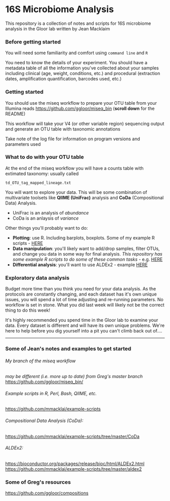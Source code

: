 # 16S Microbiome Analysis
This repository is a collection of notes and scripts for 16S microbiome analysis in the Gloor lab written by Jean Macklaim

### Before getting started
You will need some familiarity and comfort using `command line` and `R`

You need to know the details of your experiment. You should have a metadata table of all the information you've collected about your samples including clinical (age, weight, conditions, etc.) and procedural (extraction dates, amplification quantification, barcodes used, etc.)

### Getting started
You should use the miseq workflow to prepare your OTU table from your Illumina reads
https://github.com/ggloor/miseq_bin (**scroll down** for the README)

This workflow will take your V4 (or other variable region) sequencing output and generate an OTU table with taxonomic annotations

Take note of the log file for information on program versions and parameters used

### What to do with your OTU table

At the end of the miseq workflow you will have a counts table with extimated taxonomy: usually called 
```
td_OTU_tag_mapped_lineage.txt
```

You will want to explore your data. This will be some combination of multivariate toolsets like **QIIME (UniFrac)** analysis and **CoDa** (Compositional Data) Analysis.
- UniFrac is an analysis of *abundance*
- CoDa is an anlaysis of *variance*

Other things you'll probably want to do:
- **Plotting**: use R. Including barplots, boxplots. Some of my example R scripts -   [HERE](https://github.com/mmacklai/example-scripts/tree/master/R)
- **Data manipulation**: you'll likely want to add/drop samples, filter OTUs, and change you data in some way for final analysis. _This repository has some example R scripts to do some of these common tasks_ - e.g. [HERE](https://github.com/mmacklai/16S/blob/master/manipulating_counts_table.md)
- **Differential analysis**: you'll want to use ALDEx2 - example [HERE](https://github.com/mmacklai/example-scripts/tree/master/aldex2)

### Exploratory data analysis
Budget more time than you think you need for your data analysis. As the protocols are constantly changing, and each dataset has it's own unique issues, you will spend a lot of time adjusting and re-running parameters. No workflow is set in stone. What you did last week will likely not be the correct thing to do this week!

It's highly recommended you spend time in the Gloor lab to examine your data. Every dataset is different and will have its own unique problems. We're here to help before you dig yourself into a pit you can't climb back out of....

----------------------

### Some of Jean's notes and examples to get started

###### My branch of the miseq workflow
_may be different (i.e. more up to date) from Greg's master branch_  
https://github.com/ggloor/miseq_bin/

###### Example scripts in R, Perl, Bash, QIIME, etc.
https://github.com/mmacklai/example-scripts

###### Compositional Data Analysis (CoDa):
https://github.com/mmacklai/example-scripts/tree/master/CoDa

###### ALDEx2:
https://bioconductor.org/packages/release/bioc/html/ALDEx2.html  
https://github.com/mmacklai/example-scripts/tree/master/aldex2

### Some of Greg's resources
https://github.com/ggloor/compositions

